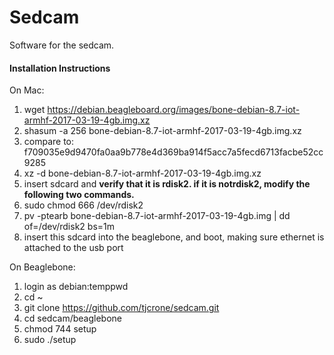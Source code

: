 # Sedcam

Software for the sedcam.

#### Installation Instructions

On Mac:

1. wget https://debian.beagleboard.org/images/bone-debian-8.7-iot-armhf-2017-03-19-4gb.img.xz
2. shasum -a 256 bone-debian-8.7-iot-armhf-2017-03-19-4gb.img.xz
3. compare to: f709035e9d9470fa0aa9b778e4d369ba914f5acc7a5fecd6713facbe52cc9285
4. xz -d bone-debian-8.7-iot-armhf-2017-03-19-4gb.img.xz
5. insert sdcard and **verify that it is rdisk2. if it is notrdisk2, modify the following two commands.**
6. sudo chmod 666 /dev/rdisk2
7. pv -ptearb bone-debian-8.7-iot-armhf-2017-03-19-4gb.img | dd of=/dev/rdisk2 bs=1m
8. insert this sdcard into the beaglebone, and boot, making sure ethernet is attached to the usb port

On Beaglebone:

1. login as debian:temppwd
2. cd ~
3. git clone https://github.com/tjcrone/sedcam.git
4. cd sedcam/beaglebone
5. chmod 744 setup
6. sudo ./setup
